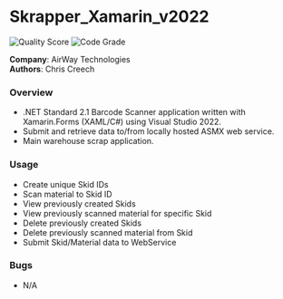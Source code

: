# Skrapper_Xamarin_v2022
![Quality Score](https://api.codiga.io/project/35120/score/svg) ![Code Grade](https://api.codiga.io/project/35120/status/svg)

<b>Company</b>: AirWay Technologies <br>
<b>Authors</b>: Chris Creech

### Overview
- .NET Standard 2.1 Barcode Scanner application written with Xamarin.Forms (XAML/C#) using Visual Studio 2022.
- Submit and retrieve data to/from locally hosted ASMX web service.
- Main warehouse scrap application.

### Usage
- Create unique Skid IDs
- Scan material to Skid ID
- View previously created Skids
- View previously scanned material for specific Skid
- Delete previously created Skids
- Delete previously scanned material from Skid
- Submit Skid/Material data to WebService

### Bugs
- N/A
